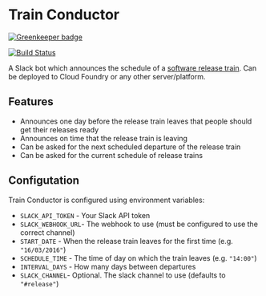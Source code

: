 # Train Conductor

[![Greenkeeper badge](https://badges.greenkeeper.io/mastertinner/train-conductor.svg)](https://greenkeeper.io/)

[![Build Status](https://travis-ci.org/mastertinner/train-conductor.svg?branch=master)](https://travis-ci.org/mastertinner/train-conductor)

A Slack bot which announces the schedule of a [software release train](https://en.wikipedia.org/wiki/Software_release_train). Can be deployed to Cloud Foundry or any other server/platform.

## Features

* Announces one day before the release train leaves that people should get their releases ready
* Announces on time that the release train is leaving
* Can be asked for the next scheduled departure of the release train
* Can be asked for the current schedule of release trains

## Configutation

Train Conductor is configured using environment variables:

* `SLACK_API_TOKEN` - Your Slack API token
* `SLACK_WEBHOOK_URL`- The webhook to use (must be configured to use the correct channel)
* `START_DATE` - When the release train leaves for the first time (e.g. `"16/03/2016"`)
* `SCHEDULE_TIME` - The time of day on which the train leaves (e.g. `"14:00"`)
* `INTERVAL_DAYS` - How many days between departures
* `SLACK_CHANNEL`- Optional. The slack channel to use (defaults to `"#release"`)
